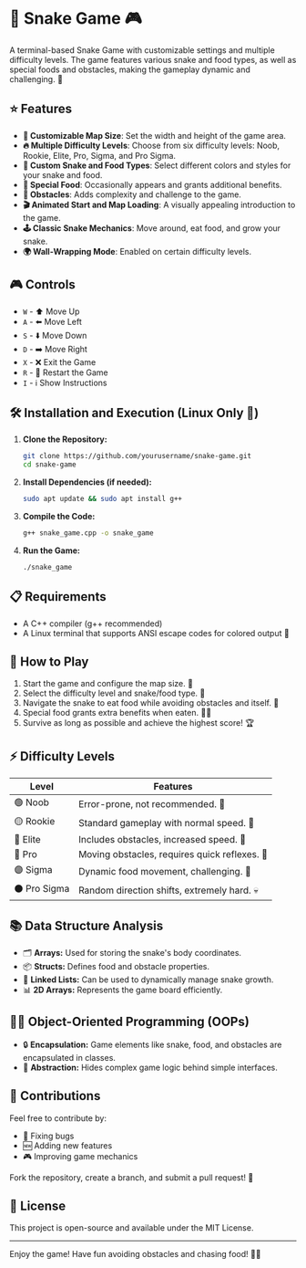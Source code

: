 # 🐍 Snake Game 🎮

A terminal-based Snake Game with customizable settings and multiple difficulty levels. The game features various snake and food types, as well as special foods and obstacles, making the gameplay dynamic and challenging. 🚀

## ⭐ Features

- **🎨 Customizable Map Size**: Set the width and height of the game area.
- **🔥 Multiple Difficulty Levels**: Choose from six difficulty levels: Noob, Rookie, Elite, Pro, Sigma, and Pro Sigma.
- **🐍 Custom Snake and Food Types**: Select different colors and styles for your snake and food.
- **🍏 Special Food**: Occasionally appears and grants additional benefits.
- **🚧 Obstacles**: Adds complexity and challenge to the game.
- **🎬 Animated Start and Map Loading**: A visually appealing introduction to the game.
- **🕹️ Classic Snake Mechanics**: Move around, eat food, and grow your snake.
- **🌍 Wall-Wrapping Mode**: Enabled on certain difficulty levels.

## 🎮 Controls

- `W` - ⬆️ Move Up
- `A` - ⬅️ Move Left
- `S` - ⬇️ Move Down
- `D` - ➡️ Move Right
- `X` - ❌ Exit the Game
- `R` - 🔄 Restart the Game
- `I` - ℹ️ Show Instructions

## 🛠️ Installation and Execution (Linux Only 🐧)

1. **Clone the Repository:**
   ```sh
   git clone https://github.com/yourusername/snake-game.git
   cd snake-game
   ```
2. **Install Dependencies (if needed):**
   ```sh
   sudo apt update && sudo apt install g++
   ```
3. **Compile the Code:**
   ```sh
   g++ snake_game.cpp -o snake_game
   ```
4. **Run the Game:**
   ```sh
   ./snake_game
   ```

## 📋 Requirements

- A C++ compiler (g++ recommended)
- A Linux terminal that supports ANSI escape codes for colored output 🎨

## 🎯 How to Play

1. Start the game and configure the map size. 📏
2. Select the difficulty level and snake/food type. 🎨
3. Navigate the snake to eat food while avoiding obstacles and itself. 🐍
4. Special food grants extra benefits when eaten. 🍏✨
5. Survive as long as possible and achieve the highest score! 🏆

## ⚡ Difficulty Levels

| Level         | Features                                      |
| ------------- | --------------------------------------------- |
| 🟢 Noob      | Error-prone, not recommended. 🚧              |
| 🟡 Rookie    | Standard gameplay with normal speed. 🏃       |
| 🔵 Elite     | Includes obstacles, increased speed. 🚀       |
| 🔴 Pro       | Moving obstacles, requires quick reflexes. 🎯 |
| 🟣 Sigma     | Dynamic food movement, challenging. 💨        |
| ⚫ Pro Sigma | Random direction shifts, extremely hard. 💀   |

## 📚 Data Structure Analysis

- 🗂️ **Arrays:** Used for storing the snake's body coordinates.
- 📦 **Structs:** Defines food and obstacle properties.
- 🔗 **Linked Lists:** Can be used to dynamically manage snake growth.
- 📊 **2D Arrays:** Represents the game board efficiently.

## 👨‍💻 Object-Oriented Programming (OOPs)

- 🔒 **Encapsulation:** Game elements like snake, food, and obstacles are encapsulated in classes.
- 📂 **Abstraction:** Hides complex game logic behind simple interfaces.

## 🤝 Contributions

Feel free to contribute by:

- 🐛 Fixing bugs
- 🆕 Adding new features
- 🎮 Improving game mechanics

Fork the repository, create a branch, and submit a pull request! 🚀

## 📜 License

This project is open-source and available under the MIT License.

---

Enjoy the game! Have fun avoiding obstacles and chasing food! 🎉🐍
